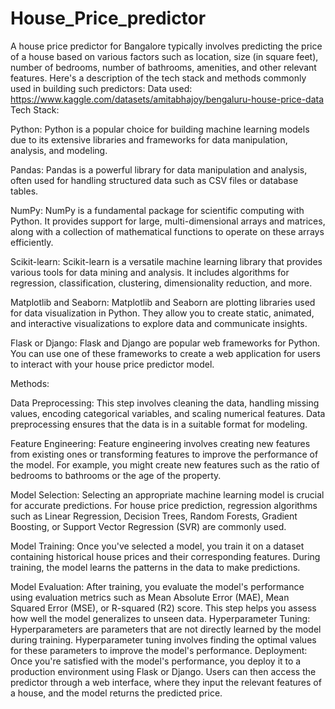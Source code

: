 # House_Price_predictor
A house price predictor for Bangalore typically involves predicting the price of a house based on various factors such as location, size (in square feet), number of bedrooms, number of bathrooms, amenities, and other relevant features. 
Here's a description of the tech stack and methods commonly used in building such predictors:
Data used: https://www.kaggle.com/datasets/amitabhajoy/bengaluru-house-price-data
Tech Stack:

Python: Python is a popular choice for building machine learning models due to its extensive libraries and frameworks for data manipulation, analysis, and modeling.

Pandas: Pandas is a powerful library for data manipulation and analysis, often used for handling structured data such as CSV files or database tables.

NumPy: NumPy is a fundamental package for scientific computing with Python. It provides support for large, multi-dimensional arrays and matrices, along with a collection of mathematical functions to operate on these arrays efficiently.

Scikit-learn: Scikit-learn is a versatile machine learning library that provides various tools for data mining and analysis. It includes algorithms for regression, classification, clustering, dimensionality reduction, and more.

Matplotlib and Seaborn: Matplotlib and Seaborn are plotting libraries used for data visualization in Python. They allow you to create static, animated, and interactive visualizations to explore data and communicate insights.

Flask or Django: Flask and Django are popular web frameworks for Python. You can use one of these frameworks to create a web application for users to interact with your house price predictor model.

Methods:

Data Preprocessing: This step involves cleaning the data, handling missing values, encoding categorical variables, and scaling numerical features. Data preprocessing ensures that the data is in a suitable format for modeling.

Feature Engineering: Feature engineering involves creating new features from existing ones or transforming features to improve the performance of the model. For example, you might create new features such as the ratio of bedrooms to bathrooms or the age of the property.

Model Selection: Selecting an appropriate machine learning model is crucial for accurate predictions. For house price prediction, regression algorithms such as Linear Regression, Decision Trees, Random Forests, Gradient Boosting, or Support Vector Regression (SVR) are commonly used.

Model Training: Once you've selected a model, you train it on a dataset containing historical house prices and their corresponding features. During training, the model learns the patterns in the data to make predictions.

Model Evaluation: After training, you evaluate the model's performance using evaluation metrics such as Mean Absolute Error (MAE), Mean Squared Error (MSE), or R-squared (R2) score. This step helps you assess how well the model generalizes to unseen data.
Hyperparameter Tuning: Hyperparameters are parameters that are not directly learned by the model during training. Hyperparameter tuning involves finding the optimal values for these parameters to improve the model's performance.
Deployment: Once you're satisfied with the model's performance, you deploy it to a production environment using Flask or Django. Users can then access the predictor through a web interface, where they input the relevant features of a house, and the model returns the predicted price.

